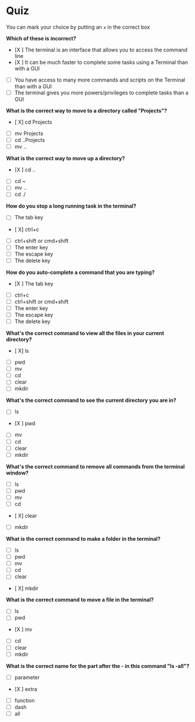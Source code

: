 # Quiz

You can mark your choice by putting an `x` in the correct box

**Which of these is incorrect?**

- [X ] The terminal is an interface that allows you to access the command line
- [X ] It can be much faster to complete some tasks using a Terminal than with a GUI
- [ ] You have access to many more commands and scripts on the Terminal than with a GUI
- [ ] The terminal gives you more powers/privileges to complete tasks than a GUI

**What is the correct way to move to a directory called "Projects"?**

- [ X] cd Projects
- [ ] mv Projects
- [ ] cd ..Projects
- [ ] mv ..

**What is the correct way to move up a directory?**

- [X ] cd ..
- [ ] cd ~
- [ ] mv ..
- [ ] cd ./

**How do you stop a long running task in the terminal?**

- [ ] The tab key
- [ X] ctrl+c
- [ ] ctrl+shift or cmd+shift
- [ ] The enter key
- [ ] The escape key
- [ ] The delete key

**How do you auto-complete a command that you are typing?**

- [X ] The tab key
- [ ] ctrl+c
- [ ] ctrl+shift or cmd+shift
- [ ] The enter key
- [ ] The escape key
- [ ] The delete key

**What's the correct command to view all the files in your current directory?**

- [ X] ls
- [ ] pwd
- [ ] mv
- [ ] cd
- [ ] clear
- [ ] mkdir

**What's the correct command to see the current directory you are in?**

- [ ] ls
- [X ] pwd
- [ ] mv
- [ ] cd
- [ ] clear
- [ ] mkdir

**What's the correct command to remove all commands from the terminal window?**

- [ ] ls
- [ ] pwd
- [ ] mv
- [ ] cd
- [ X] clear
- [ ] mkdir

**What is the correct command to make a folder in the terminal?**

- [ ] ls
- [ ] pwd
- [ ] mv
- [ ] cd
- [ ] clear
- [ X] mkdir

**What is the correct command to move a file in the terminal?**

- [ ] ls
- [ ] pwd
- [X ] mv
- [ ] cd
- [ ] clear
- [ ] mkdir

**What is the correct name for the part after the - in this command "ls -all"?**

- [ ] parameter
- [X ] extra
- [ ] function
- [ ] dash
- [ ] all
